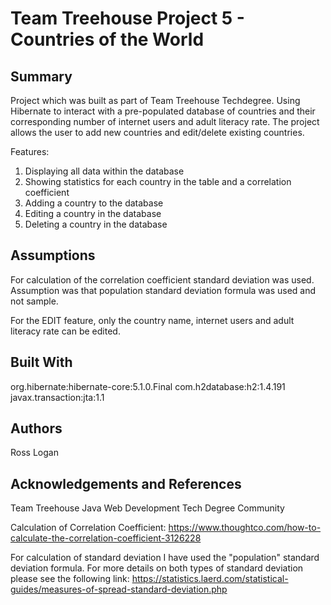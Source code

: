# Team Treehouse Project 5 - Countries of the World

## Summary

Project which was built as part of Team Treehouse Techdegree. Using Hibernate to
interact with a pre-populated database of countries and their corresponding 
number of internet users and adult literacy rate. The project allows the user
to add new countries and edit/delete existing countries.

Features:
1. Displaying all data within the database
2. Showing statistics for each country in the table and a correlation coefficient
3. Adding a country to the database
4. Editing a country in the database
5. Deleting a country in the database

## Assumptions

For calculation of the correlation coefficient standard deviation was used. Assumption
was that population standard deviation formula was used and not sample. 

For the EDIT feature, only the country name, internet users and adult literacy rate
can be edited. 


## Built With

org.hibernate:hibernate-core:5.1.0.Final
com.h2database:h2:1.4.191
javax.transaction:jta:1.1

## Authors

Ross Logan

## Acknowledgements and References

Team Treehouse Java Web Development Tech Degree Community

Calculation of Correlation Coefficient:
https://www.thoughtco.com/how-to-calculate-the-correlation-coefficient-3126228

For calculation of standard deviation I have used the "population" standard deviation
formula. For more details on both types of standard deviation please see the following link:
https://statistics.laerd.com/statistical-guides/measures-of-spread-standard-deviation.php